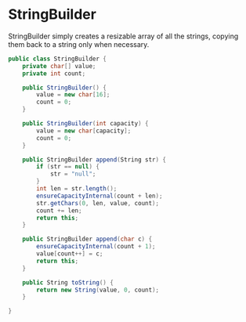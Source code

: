 # StringBuilder

StringBuilder simply creates a resizable array of all
the strings, copying them back to a string only when necessary.

```csharp
public class StringBuilder {
    private char[] value;
    private int count;

    public StringBuilder() {
        value = new char[16];
        count = 0;
    }

    public StringBuilder(int capacity) {
        value = new char[capacity];
        count = 0;
    }

    public StringBuilder append(String str) {
        if (str == null) {
            str = "null";
        }
        int len = str.length();
        ensureCapacityInternal(count + len);
        str.getChars(0, len, value, count);
        count += len;
        return this;
    }

    public StringBuilder append(char c) {
        ensureCapacityInternal(count + 1);
        value[count++] = c;
        return this;
    }

    public String toString() {
        return new String(value, 0, count);
    }

}
```
